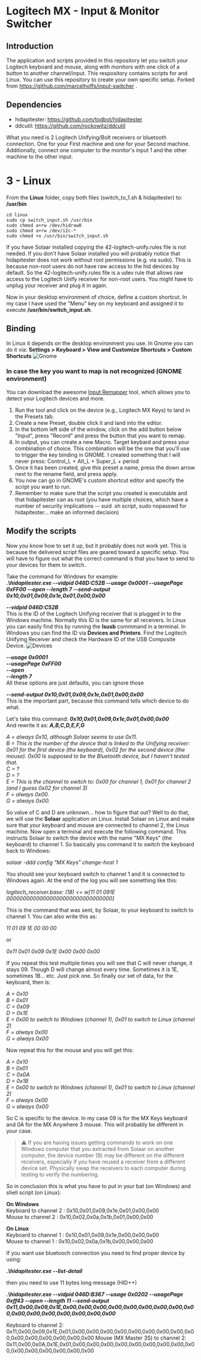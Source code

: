 # Logitech MX - Input & Monitor Switcher

## Introduction

The application and scripts provided in this repository let you switch your Logitech keyboard and mouse, along with monitors with one click of a button to another channel/input. This respository contains scripts for and Linux. You can use this repository to create your own specific setup. Forked from https://github.com/marcelhoffs/input-switcher .

## Dependencies

- hidapitester: https://github.com/todbot/hidapitester
- ddcutil: https://github.com/rockowitz/ddcutil

What you need is 2 Logitech Unifying/Bolt receivers or bluetooth connection. One for your First machine and one for your Second machine. Additionally, connect one computer to the monitor's input 1 and the other machine to the other input.

# 3 - Linux
From the **Linux** folder, copy both files (switch_to_1.sh & hidapitester) to: **/usr/bin**
```
cd linux
sudo cp switch_input.sh /usr/bin
sudo chmod a+rw /dev/hidraw0
sudo chmod a+rw /dev/i2c-*
sudo chmod +x /usr/bin/switch_input.sh
```
If you have Solaar installed copying the 42-logitech-unify.rules file is not needed. If you don't have Solaar installed you will probably notice that hidapitester does not work without root permissions (e.g. via sudo). This is because non-root users do not have raw access to the hid devices by default.
So the 42-logitech-unify.rules file is a udev rule that allows raw access to the Logitech Unify receiver for non-root users. You might have to unplug your receiver and plug it in again.

Now in your desktop environment of choice, define a custom shortcut. In my case I have used the "Menu" key on my keyboard and assigned it to execute **/usr/bin/switch_input.sh**.

## Binding
In Linux it depends on the desktop environment you use. In Gnome you can do it via: **Settings > Keyboard > View and Customize Shortcuts > Custom Shortcuts**
![Gnome](/images/gnome.png)

### In case the key you want to map is not recognized (GNOME environment)

You can download the awesome [Input Remapper](https://github.com/sezanzeb/input-remapper) tool, which allows you to detect your Logitech devices and more. 
1. Run the tool and click on the device (e.g., Logitech MX Keys) to land in the Presets tab.
2. Create a new Preset, double click it and land into the editor.
3. In the bottom left side of the window, click on the add button below "Input", press "Record" and press the button that you want to remap.
4. In output, you can create a new Macro. Target keybard and press your combination of choice. This combination will be the one that you'll use to trigger the key binding in GNOME. I created something that I will never press: Control_L + Alt_L + Super_L + period
5. Once it has been created, give this preset a name, press the down arrow next to the rename field, and press apply.
6. You now can go in GNOME's custom shortcut editor and specify the script you want to run.
7. Remember to make sure that the script you created is executable and that hidapitester can as root (you have multiple choices, which have a number of security implications -- suid .sh script, sudo nopasswd for hidapitester... make an informed decision)

## Modify the scripts
Now you know how to set it up, but it probably does not work yet. This is because the delivered script files are geared toward a specific setup.
You will have to figure out what the correct command is that you have to send to your devices for them to switch.

Take the command for Windows for example:  
***.\hidapitester.exe --vidpid 046D:C52B --usage 0x0001 --usagePage 0xFF00 --open --length 7 --send-output 0x10,0x01,0x09,0x1e,0x01,0x00,0x00***

***--vidpid 046D:C52B***  
This is the ID of the Logitech Unifying receiver that is plugged in to the Windows machine. Normally this ID is the same for all receivers. 
In Linux you can easily find this by running the **lsusb** commmand in a terminal.
In Windows you can find the ID via **Devices and Printers**. Find the Logitech Unifying Receiver and check the Hardware ID of the USB Composite Device.
![Devices](/images/find_hardware_id.png)

***--usage 0x0001***  
***--usagePage 0xFF00***  
***--open***  
***--length 7***  
All these options are just defaults, you can ignore those

***--send-output 0x10,0x01,0x09,0x1e,0x01,0x00,0x00***  
This is the important part, because this command tells which device to do what.

Let's take this command: ***0x10,0x01,0x09,0x1e,0x01,0x00,0x00***  
And rewrite it as: ***A,B,C,D,E,F,G***

*A = always 0x10, although Solaar seems to use 0x11.*  
*B = This is the number of the device that is linked to the Unifying receiver: 0x01 for the first device (the keyboard), 0x02 for the second device (the mouse). 0x00 Is supposed to be the Bluetooth device, but I haven't tested that.*  
*C = ?*  
*D = ?*  
*E = This is the channel to switch to: 0x00 for channel 1, 0x01 for channel 2 (and I guess 0x02 for channel 3)*  
*F = always 0x00.*  
*G = always 0x00.*  

So value of C and D are unknown... how to figure that out? Well to do that, we will use the **Solaar** application on Linux.
Install Solaar on Linux and make sure that your keyboard and mouse are connected to channel 2, the Linux machine.
Now open a terminal and execute the following command. This instructs Solaar to switch the device with the name "MX Keys" (the keyboard) to channel 1. So basically you command it to switch the keyboard back to Windows:

*solaar -ddd config "MX Keys" change-host 1*

You should see your keyboard switch to channel 1 and it is connected to Windows again. At the end of the log you will see something like this:

*logitech_receiver.base: (18) <= w[11 01 091E 00000000000000000000000000000000]*

This is the command that was sent, by Solaar, to your keyboard to switch to channel 1.
You can also write this as:

*11 01 09 1E 00 00 00*

or 

*0x11 0x01 0x09 0x1E 0x00 0x00 0x00*

If you repeat this test multiple times you will see that C will never change, it stays 09. Though D will change almost every time. Sometimes it is 1E, sometimes 1B... etc. Just pick one. So finally our set of data, for the keyboard, then is:

*A = 0x10*  
*B = 0x01*  
*C = 0x09*  
*D = 0x1E*  
*E = 0x00 to switch to Windows (channel 1), 0x01 to switch to Linux (channel 2)*  
*F = always 0x00*  
*G = always 0x00*  

Now repeat this for the mouse and you will get this:

*A = 0x10*  
*B = 0x01*  
*C = 0x0A*  
*D = 0x1B*  
*E = 0x00 to switch to Windows (channel 1), 0x01 to switch to Linux (channel 2)*  
*F = always 0x00*  
*G = always 0x00*  

So C is specific to the device. In my case 09 is for the MX Keys keyboard and 0A for the MX Anywhere 3 mouse. This will probably be different in your case.

> ⚠️ If you are having issues getting commands to work on one Windows computer that you extracted from Solaar on another computer, the device number (B) may be different on the different receivers, especially if you have reused a receiver from a different device set. Physically swap the receivers to each computer during testing to verify the numbering.

So in conclusion this is what you have to put in your bat (on Windows) and shell script (on Linux):

**On Windows**  
Keyboard to channel 2 : 0x10,0x01,0x09,0x1e,0x01,0x00,0x00  
Mouse to channel 2    : 0x10,0x02,0x0a,0x1b,0x01,0x00,0x00  

**On Linux**  
Keyboard to channel 1 : 0x10,0x01,0x09,0x1e,0x00,0x00,0x00  
Mouse to channel 1    : 0x10,0x02,0x0a,0x1b,0x00,0x00,0x00  

If you want use bluetooch connection you need to find proper device by using:

***.\hidapitester.exe --list-detail***

then you need to use 11 bytes long message (HID++)

***.\hidapitester.exe --vidpid 046D:B367 --usage 0x0202 --usagePage 0xff43 --open --length 11 --send-output 0x11,0x00,0x09,0x1E,0x00,0x00,0x00,0x00,0x00,0x00,0x00,0x00,0x00,0x00,0x00,0x00,0x00,0x00,0x00,0x00***

Keyboard to channel 2: 0x11,0x00,0x09,0x1E,0x01,0x00,0x00,0x00,0x00,0x00,0x00,0x00,0x00,0x00,0x00,0x00,0x00,0x00,0x00,0x00
Mouse (MX Master 3S) to channel 2: 0x11,0x00,0x0A,0x1E,0x01,0x00,0x00,0x00,0x00,0x00,0x00,0x00,0x00,0x00,0x00,0x00,0x00,0x00,0x00,0x00
